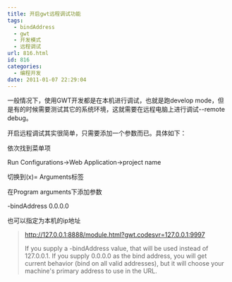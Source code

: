 ```yaml
---
title: 开启gwt远程调试功能
tags:
  - bindAddress
  - gwt
  - 开发模式
  - 远程调试
url: 816.html
id: 816
categories:
  - 编程开发
date: 2011-01-07 22:29:04
---
```


一般情况下，使用GWT开发都是在本机进行调试，也就是跑develop mode，但是有的时候需要测试其它的系统环境，这就需要在远程电脑上进行调试--remote debug。  

开启远程调试其实很简单，只需要添加一个参数而已。具体如下：  

依次找到菜单项

Run Configurations->Web Application->project name

切换到(x)= Arguments标签  

在Program arguments下添加参数  

-bindAddress 0.0.0.0

也可以指定为本机的ip地址  

> http://127.0.0.1:8888/module.html?gwt.codesvr=127.0.0.1:9997  
>   
> If you supply a -bindAddress value, that will be used instead of 127.0.0.1. If you supply 0.0.0.0 as the bind address, you will get current behavior (bind on all valid addresses), but it will choose your machine's primary address to use in the URL.
